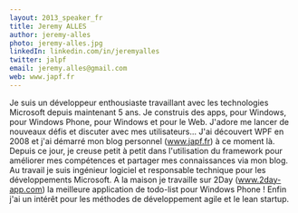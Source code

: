 ```yaml
---
layout: 2013_speaker_fr
title: Jeremy ALLES
author: jeremy-alles
photo: jeremy-alles.jpg
linkedIn: linkedin.com/in/jeremyalles
twitter: jalpf
email: jeremy.alles@gmail.com
web: www.japf.fr
---
```


Je suis un développeur enthousiaste travaillant avec les technologies Microsoft depuis maintenant 5 ans. Je construis des apps, pour Windows, pour Windows Phone, pour Windows et pour le Web. J'adore me lancer de nouveaux défis et discuter avec mes utilisateurs... J'ai découvert WPF en 2008 et j'ai démarré mon blog personnel (www.japf.fr) à ce moment là. Depuis ce jour, je creuse petit à petit dans l'utilisation du framework pour améliorer mes compétences et partager mes connaissances via mon blog. Au travail je suis ingénieur logiciel et responsable technique pour les développements Microsoft. A la maison je travaille sur 2Day (www.2day-app.com) la meilleure application de todo-list pour Windows Phone ! Enfin j'ai un intérêt pour les méthodes de développement agile et le lean startup.